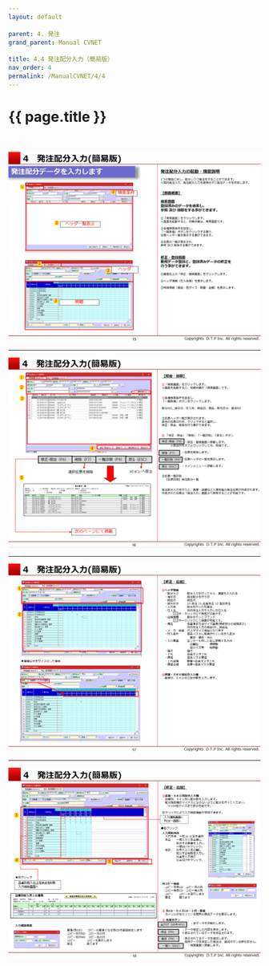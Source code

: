 ```yaml
---
layout: default

parent: 4. 発注
grand_parent: Manual CVNET

title: 4.4 発注配分入力（簡易版）
nav_order: 4
permalink: /ManualCVNET/4/4
---
```


# {{ page.title }} <br/><br/>

<a href="/img/Hacchu/HC16.PNG" target="_blank">
<img src="/img/Hacchu/HC16.PNG" alt="login image"></a>

---

<a href="/img/Hacchu/HC17.PNG" target="_blank">
<img src="/img/Hacchu/HC17.PNG" alt="login image"></a>

---

<a href="/img/Hacchu/HC18.PNG" target="_blank">
<img src="/img/Hacchu/HC18.PNG" alt="login image"></a>

---

<a href="/img/Hacchu/HC19.PNG" target="_blank">
<img src="/img/Hacchu/HC19.PNG" alt="login image"></a>

